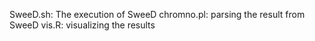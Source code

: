 SweeD.sh: The execution of SweeD
chromno.pl: parsing the result from SweeD
vis.R: visualizing the results

